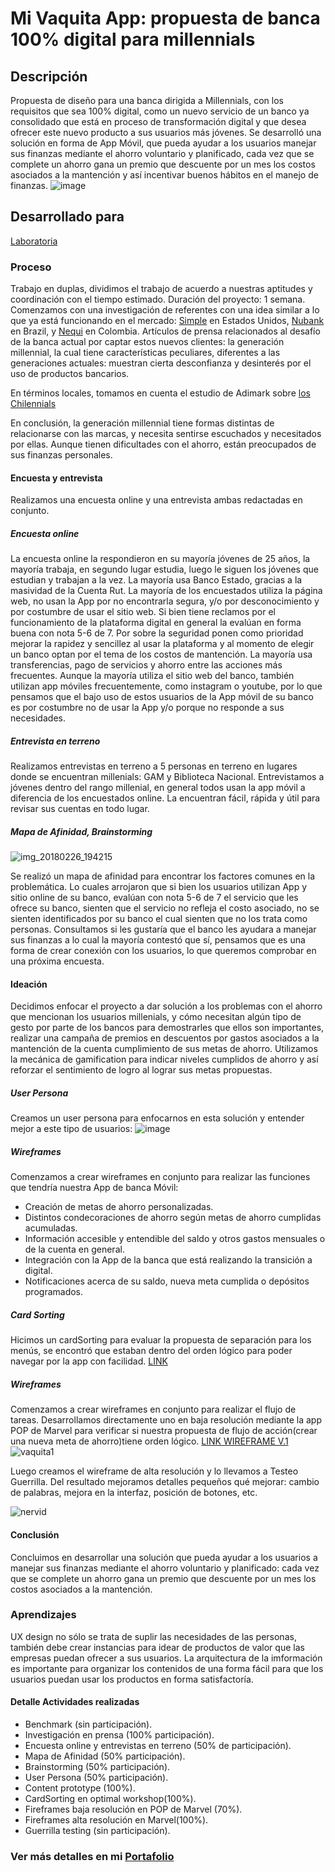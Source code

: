 # Mi Vaquita App: propuesta de banca 100% digital para millennials
## Descripción
Propuesta de diseño para una banca dirigida a Millennials, con los requisitos que sea 100% digital, como un nuevo servicio de un banco ya consolidado que está en proceso de transformación digital y que desea ofrecer este nuevo producto a sus usuarios más jóvenes.
Se desarrolló una solución en forma de App Móvil, que pueda ayudar a los usuarios manejar sus finanzas mediante el ahorro voluntario y planificado, cada vez que se complete un ahorro gana un premio que descuente por un mes los costos asociados a la mantención y así incentivar buenos hábitos en el manejo de finanzas.
![image](https://user-images.githubusercontent.com/32280840/37885661-ecb01b64-308c-11e8-9ddd-44d8ad4c146d.png)
## Desarrollado para
[Laboratoria](http://laboratoria.la)

### Proceso
Trabajo en duplas, dividimos el trabajo de acuerdo a nuestras aptitudes y coordinación con el tiempo estimado. Duración del proyecto: 1 semana.
Comenzamos con una investigación de referentes con una idea similar a lo que ya está funcionando en el mercado: [Simple](https://www.simple.com/) en Estados Unidos, [Nubank](https://www.nubank.com.br/) en Brazil, y [Nequi](https://www.nequi.com/) en Colombia.
Artículos de prensa relacionados al desafío de la banca actual por captar estos nuevos clientes: la generación millennial, la cual tiene características peculiares, diferentes a las generaciones actuales: muestran cierta desconfianza y desinterés por el uso de productos bancarios.

En términos locales, tomamos en cuenta el estudio de Adimark sobre [los Chilennials](http://www.adimark.cl/es/estudios/dinamica.asp?id=385)

En conclusión, la generación millennial tiene formas distintas de relacionarse con las marcas, y necesita sentirse escuchados y necesitados por ellas. Aunque tienen dificultades con el ahorro, están preocupados de sus finanzas personales.

#### Encuesta y entrevista
Realizamos una encuesta online y una entrevista ambas redactadas en conjunto.

##### Encuesta online
La encuesta online la respondieron en su mayoría jóvenes de 25 años, la mayoría trabaja, en segundo lugar estudia, luego le siguen los jóvenes que estudian y trabajan a la vez. La mayoría usa Banco Estado, gracias a la masividad de la Cuenta Rut.
La mayoría de los encuestados utiliza la página web, no usan la App por no encontrarla segura, y/o por desconocimiento y por costumbre de usar el sitio web.
Si bien tiene reclamos por el funcionamiento de la plataforma digital en general la evalúan en forma buena con nota 5-6 de 7. Por sobre la seguridad ponen como prioridad mejorar la rapidez y sencillez al usar la plataforma y al momento de elegir un banco optan por el tema de los costos de mantención.
La mayoría usa transferencias, pago de servicios y ahorro entre las acciones más frecuentes.
Aunque la mayoría utiliza el sitio web del banco, también utilizan app móviles frecuentemente, como instagram o youtube, por lo que pensamos que el bajo uso de estos usuarios de la App móvil de su banco es por costumbre no de usar la App y/o porque no responde a sus necesidades.

##### Entrevista en terreno
Realizamos entrevistas en terreno a 5 personas en terreno en lugares donde se encuentran millenials: GAM y Biblioteca Nacional.
Entrevistamos a jóvenes dentro del rango millenial, en general todos usan la app móvil a diferencia de los encuestados online. La encuentran fácil, rápida y útil para revisar sus cuentas en todo lugar.

##### Mapa de Afinidad, Brainstorming
![img_20180226_194215](https://user-images.githubusercontent.com/32280840/37895408-98b56cc8-30b7-11e8-97ed-ddf4b2d9c396.jpg)

Se realizó un mapa de afinidad para encontrar los factores comunes en la problemática.
Lo cuales arrojaron que si bien los usuarios utilizan App y sitio online de su banco, evalúan con nota 5-6 de 7 el servicio que les ofrece su banco, sienten que el servicio no refleja el costo asociado, no se sienten identificados por su banco el cual sienten que no los trata como personas.
Consultamos si les gustaría que el banco les ayudara a manejar sus finanzas a lo cual la mayoría contestó que sí, pensamos que es una forma de crear conexión con los usuarios, lo que queremos comprobar en una próxima encuesta.

#### Ideación
Decidimos enfocar el proyecto a dar solución a los problemas con el ahorro que mencionan los usuarios millenials, y cómo necesitan algún tipo de gesto por parte de los bancos para demostrarles que ellos son importantes, realizar una campaña de premios en descuentos por gastos asociados a la mantención de la cuenta cumplimiento de sus metas de ahorro. Utilizamos la mecánica de gamification para indicar niveles cumplidos de ahorro y así reforzar el sentimiento de logro al lograr sus metas propuestas.

##### User Persona
Creamos un user persona para enfocarnos en esta solución y entender mejor a este tipo de usuarios:
![image](https://user-images.githubusercontent.com/32280840/37895235-11779056-30b7-11e8-8a7f-aa84b4a97a98.png)

##### Wireframes
Comenzamos a crear wireframes en conjunto para realizar las funciones que tendría nuestra App de banca Móvil:
- Creación de metas de ahorro personalizadas.
- Distintos condecoraciones de ahorro según metas de ahorro cumplidas acumuladas.
- Información accesible y entendible del saldo y otros gastos mensuales o de la cuenta en general.
- Integración con la App de la banca que está realizando la transición a digital.
- Notificaciones acerca de su saldo, nueva meta cumplida o depósitos programados.


##### Card Sorting
Hicimos un cardSorting para evaluar la propuesta de separación para los menús, se encontró que estaban dentro del orden lógico para poder navegar por la app con facilidad.
[LINK](https://www.optimalworkshop.com/optimalsort/gmobzp1l/88cqzo23/shared-results/)

##### Wireframes
Comenzamos a crear wireframes en conjunto para realizar el flujo de tareas. Desarrollamos directamente uno en baja resolución mediante la app POP de Marvel para verificar si nuestra propuesta de flujo de acción(crear una nueva meta de ahorro)tiene orden lógico.
[LINK WIREFRAME V.1](https://marvelapp.com/8189684)
![vaquita1](https://user-images.githubusercontent.com/32280840/37898053-2f527544-30be-11e8-8373-d2537ea67f7a.jpg)

Luego creamos el wireframe de alta resolución y lo llevamos a Testeo Guerrilla. Del resultado mejoramos detalles pequeños qué mejorar: cambio de palabras, mejora en la interfaz, posición de botones, etc.

![nervid](https://user-images.githubusercontent.com/32280840/37899433-e43a06e0-30c1-11e8-839d-408b4e7410fd.png)

#### Conclusión
Concluimos en desarrollar una solución que pueda ayudar a los usuarios a manejar sus finanzas mediante el ahorro voluntario y planificado: cada vez que se complete un ahorro gana un premio que descuente por un mes los costos asociados a la mantención.

### Aprendizajes
UX design no sólo se trata de suplir las necesidades de las personas, también debe crear instancias para idear de productos de valor que las empresas puedan ofrecer a sus usuarios.
La arquitectura de la imformación es importante para organizar los contenidos de una forma fácil para que los usuarios puedan usar los productos en forma satisfactoría.

#### Detalle Actividades realizadas
- Benchmark (sin participación).
- Investigación en prensa (100% participación).
- Encuesta online y entrevistas en terreno (50% de participación).
- Mapa de Afinidad (50% participación).
- Brainstorming (50% participación).
- User Persona (50% participación).
- Content prototype (100%).
- CardSorting en optimal workshop(100%).
- Fireframes baja resolución en POP de Marvel (70%).
- Fireframes alta resolución en Marvel(100%).
- Guerrilla testing (sin participación).

### Ver más detalles en mi [Portafolio](https://jotavasquez.github.io/portafolioj/)
